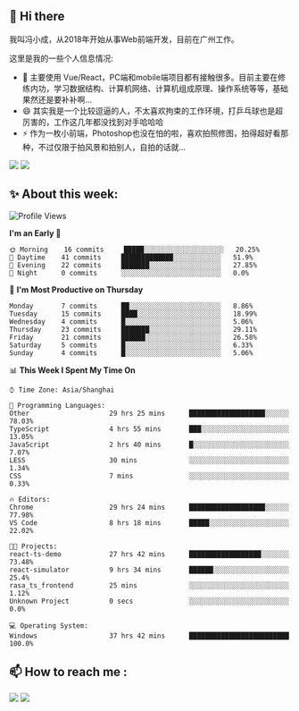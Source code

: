 ## 👋 Hi there

我叫冯小成，从2018年开始从事Web前端开发，目前在广州工作。

这里是我的一些个人信息情况:

- 🌱 主要使用 Vue/React，PC端和mobile端项目都有接触很多。目前主要在修练内功，学习数据结构、计算机网络、计算机组成原理、操作系统等等，基础果然还是要补补啊...
- 😄 其实我是一个比较逗逼的人，不太喜欢拘束的工作环境，打乒乓球也是超厉害的，工作这几年都没找到对手哈哈哈
- ⚡ 作为一枚小前端，Photoshop也没在怕的啦，喜欢拍照修图，拍得超好看那种，不过仅限于拍风景和拍别人，自拍的话就...

![](https://github-readme-stats.vercel.app/api?username=fxpixels&theme=graywhite&hide_border=true)
![](https://github-readme-stats.vercel.app/api/top-langs/?username=fxpixels&hide_border=true&layout=compact)

<!--
<img src="https://github-readme-stats.vercel.app/api?username=fxpixels&theme=graywhite&hide_border=true" width="500" alt=""/>
<img src="https://github-readme-stats.vercel.app/api/top-langs/?username=fxpixels&hide_border=true&layout=compact" width="300" alt=""/>
-->
## ✨ About this week:
<!--START_SECTION:waka-->
![Profile Views](http://img.shields.io/badge/Profile%20Views-0-blue)

**I'm an Early 🐤** 

```text
🌞 Morning    16 commits     █████░░░░░░░░░░░░░░░░░░░░   20.25% 
🌆 Daytime    41 commits     █████████████░░░░░░░░░░░░   51.9% 
🌃 Evening    22 commits     ███████░░░░░░░░░░░░░░░░░░   27.85% 
🌙 Night      0 commits      ░░░░░░░░░░░░░░░░░░░░░░░░░   0.0%

```
📅 **I'm Most Productive on Thursday** 

```text
Monday       7 commits      ██░░░░░░░░░░░░░░░░░░░░░░░   8.86% 
Tuesday      15 commits     ████░░░░░░░░░░░░░░░░░░░░░   18.99% 
Wednesday    4 commits      █░░░░░░░░░░░░░░░░░░░░░░░░   5.06% 
Thursday     23 commits     ███████░░░░░░░░░░░░░░░░░░   29.11% 
Friday       21 commits     ██████░░░░░░░░░░░░░░░░░░░   26.58% 
Saturday     5 commits      █░░░░░░░░░░░░░░░░░░░░░░░░   6.33% 
Sunday       4 commits      █░░░░░░░░░░░░░░░░░░░░░░░░   5.06%

```


📊 **This Week I Spent My Time On** 

```text
⌚︎ Time Zone: Asia/Shanghai

💬 Programming Languages: 
Other                    29 hrs 25 mins      ███████████████████░░░░░░   78.03% 
TypeScript               4 hrs 55 mins       ███░░░░░░░░░░░░░░░░░░░░░░   13.05% 
JavaScript               2 hrs 40 mins       █░░░░░░░░░░░░░░░░░░░░░░░░   7.07% 
LESS                     30 mins             ░░░░░░░░░░░░░░░░░░░░░░░░░   1.34% 
CSS                      7 mins              ░░░░░░░░░░░░░░░░░░░░░░░░░   0.33%

🔥 Editors: 
Chrome                   29 hrs 24 mins      ███████████████████░░░░░░   77.98% 
VS Code                  8 hrs 18 mins       █████░░░░░░░░░░░░░░░░░░░░   22.02%

🐱‍💻 Projects: 
react-ts-demo            27 hrs 42 mins      ██████████████████░░░░░░░   73.48% 
react-simulator          9 hrs 34 mins       ██████░░░░░░░░░░░░░░░░░░░   25.4% 
rasa_ts_frontend         25 mins             ░░░░░░░░░░░░░░░░░░░░░░░░░   1.12% 
Unknown Project          0 secs              ░░░░░░░░░░░░░░░░░░░░░░░░░   0.0%

💻 Operating System: 
Windows                  37 hrs 42 mins      █████████████████████████   100.0%

```


<!--END_SECTION:waka-->

## :mailbox: How to reach me : 

[<img src="https://img.icons8.com/bubbles/50/000000/gmail.png"/>](mailto:iampcfox@gmail.com)
[<img target="_blank" src="https://img.icons8.com/bubbles/50/000000/github.png">](https://github.com/FxPixels)



<!-- ![Visitor Badge](https://visitor-badge.laobi.icu/badge?page_id=fxpixels) -->

<!--
**FxPixels/FxPixels** is a ✨ _special_ ✨ repository because its `README.md` (this file) appears on your GitHub profile.

Here are some ideas to get you started:

- 🔭 I’m currently working on ...
- 🌱 I’m currently learning ...
- 👯 I’m looking to collaborate on ...
- 🤔 I’m looking for help with ...
- 💬 Ask me about ...
- 📫 How to reach me: ...
- 😄 Pronouns: ...
- ⚡ Fun fact: ...
-->

